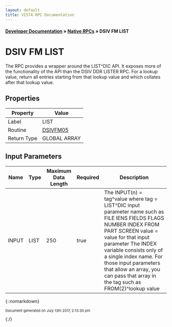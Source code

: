 ```yaml
---
layout: default
title: VISTA RPC Documentation
---
```


#### [Developer Documentation](../index) &#187; [Native RPCs](TableOfContents) &#187; DSIV FM LIST<br/>
# DSIV FM LIST

The RPC provides a wrapper around the LIST^DIC API. It exposes more of the functionality of the API than the DSIV DDR LISTER RPC. For a lookup value, return all entries starting from that lookup value and which collates after that lookup value.

## Properties

Property | Value
--- | ---
Label | LIST
Routine | [DSIVFM05](http://code.osehra.org/dox/Routine_DSIVFM05_source.html)
Return Type | GLOBAL ARRAY


## Input Parameters

Name | Type | Maximum Data Length | Required | Description
--- | --- | --- | --- | ---
INPUT | LIST | 250 | true |  The INPUT(n) &#x3D; tag^value  where   tag &#x3D; LIST^DIC input parameter name such as         FILE  IENS  FIELDS  FLAGS  NUMBER  INDEX  FROM  PART  SCREEN   value &#x3D; value for that input parameter  The INDEX variable consists only of a single index name.  For those input parameters that allow an array, you can pass that array in the tag such as FROM(2)^lookup value



{::nomarkdown} <br/><p style="font-size: 11px">Document generated on July 13th 2017, 2:13:30 pm</p>{:/}